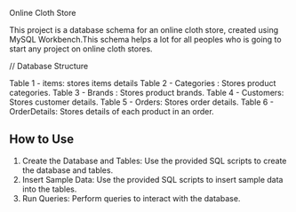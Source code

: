  Online Cloth Store

This project is a database schema for an online cloth store, created using MySQL Workbench.This schema helps a lot for all peoples who is going to start  any project on  online cloth stores.

// Database Structure

Table 1 - items: stores items details
Table 2 - Categories : Stores product categories.
Table 3 - Brands : Stores product brands.
Table 4 - Customers: Stores customer details.
Table 5 - Orders: Stores order details.
Table 6 - OrderDetails: Stores details of each product in an order.

## How to Use

1. Create the Database and Tables: Use the provided SQL scripts to create the database and tables.
2. Insert Sample Data: Use the provided SQL scripts to insert sample data into the tables.
3. Run Queries: Perform queries to interact with the database.
